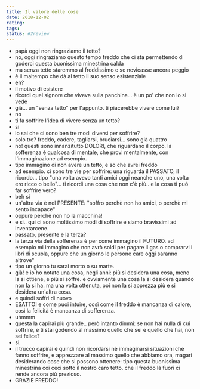 ```yaml
---
title: Il valore delle cose
date: 2018-12-02
rating: 
tags:
status: #2review
---
```


- papà oggi non ringraziamo il tetto?
- no, oggi ringraziamo questo tempo freddo che ci sta permettendo di goderci questa buonissima minestrina calda
- ma senza tetto staremmo al freddissimo e se nevicasse ancora peggio
- è il maltempo che dà al tetto il suo senso esistenziale
- eh?
- il motivo di esistere
- ricordi quel signore che viveva sulla panchina... è un po' che non lo si vede
- già... un "senza tetto" per l'appunto. ti piacerebbe vivere come lui?
- no
- ti fa soffrire l'idea di vivere senza un tetto?
- si
- lo sai che ci sono ben tre modi diversi per soffrire?
- solo tre? freddo, cadere, tagliarsi, bruciarsi... sono già quattro
- no! questi sono innanzitutto DOLORI, che riguardano il corpo. la sofferenza è qualcosa di mentale, che provi mentalmente, con l'immaginazione ad esempio.
- tipo immagino di non avere un tetto, e so che avrei freddo
- ad esempio.
ci sono tre vie per soffrire: una riguarda il PASSATO, il ricordo... tipo "una volta avevo tanti amici oggi neanche uno, una volta ero ricco o bello"...  ti ricordi una cosa che non c'è più.. e la cosa ti può far soffrire vero?
- beh sì
- un'altra via è nel PRESENTE: "soffro perchè non ho amici, o perchè mi sento incapace"
- oppure perchè non ho la macchina!
- e si.. qui ci sono moltissimo modi di soffrire e siamo bravissimi ad inventarcene.
- passato, presente e la terza?
- la terza via della sofferenza è per come immagino il FUTURO. ad esempio mi immagino che non avrò soldi per pagare il gas o comprarvi i libri di scuola, oppure che un giorno le persone care oggi saranno altrove"
- tipo un giorno tu sarai morto o su marte.
- già! e io ho notato una cosa, negli anni: più si desidera una cosa, meno la si ottiene, e più si soffre. e ovviamente una cosa la si desidera quando non la si ha. ma una volta ottenuta, poi non la si apprezza più e si desidera un'altra cosa.
- e quindi soffri di nuovo
- ESATTO! e come puoi intuire, così come il freddo è mancanza di calore, così la felicità è mancanza di sofferenza.
- uhmmm
- questa la capirai più grande.. però intanto dimmi: se non hai nulla di cui soffrire, e ti stai godendo al massimo quello che sei e quello che hai, non sei felice?
- si.
- il trucco capirai è quindi non ricordarsi nè immaginarsi situazioni che fanno soffrire, e apprezzare al massimo quello che abbiamo ora, magari desiderando cose che si possono ottenere: tipo questa buonissima minestrina coi ceci sotto il nostro caro tetto. che il freddo là fuori ci rende ancora più prezioso.
- GRAZIE FREDDO!

